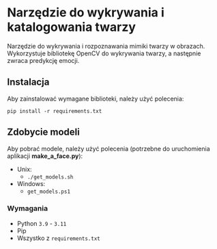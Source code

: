 # Narzędzie do wykrywania i katalogowania twarzy

Narzędzie do wykrywania i rozpoznawania mimiki twarzy w obrazach. Wykorzystuje bibliotekę OpenCV do wykrywania twarzy, a następnie zwraca predykcję emocji.

## Instalacja

Aby zainstalować wymagane biblioteki, należy użyć polecenia:

`pip install -r requirements.txt`

## Zdobycie modeli

Aby pobrać modele, należy użyć polecenia (potrzebne do uruchomienia aplikacji **make_a_face.py**):

- Unix:
  - `./get_models.sh`
- Windows:
  - `get_models.ps1`

### Wymagania

- Python `3.9` - `3.11`
- Pip
- Wszystko z `requirements.txt`
